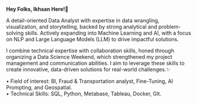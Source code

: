**Hey Folks, Ikhsan Here!**🚀

A detail-oriented Data Analyst with expertise in data wrangling, visualization, and storytelling, backed by strong analytical and problem-solving skills. Actively expanding into Machine Learning and AI, with a focus on NLP and Large Language Models (LLM) to drive impactful solutions.

I combine technical expertise with collaboration skills, honed through organizing a Data Science Weekend, which strengthened my project management and communication abilities. I aim to leverage these skills to create innovative, data-driven solutions for real-world challenges.✨

• Field of interest: BI, Fraud & Transportation analyst, Fine-Tuning, AI Prompting, and Geospatial.<br>
• Technical Skills: SQL, Python, Metabase, Tableau, Docker, Git.
